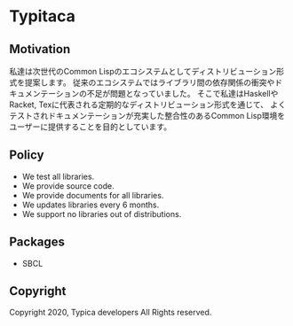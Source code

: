 # Typitaca

## Motivation

私達は次世代のCommon Lispのエコシステムとしてディストリビューション形式を提案します。
従来のエコシステムではライブラリ間の依存関係の衝突やドキュメンテーションの不足が問題となっていました。
そこで私達はHaskellやRacket, Texに代表される定期的なディストリビューション形式を通じて、
よくテストされドキュメンテーションが充実した整合性のあるCommon Lisp環境をユーザーに提供することを目的としています。

## Policy

- We test all libraries.
- We provide source code.
- We provide documents for all libraries.
- We updates libraries every 6 months.
- We support no libraries out of distributions.

## Packages

- SBCL

## Copyright

Copyright 2020, Typica developers All Rights reserved.
